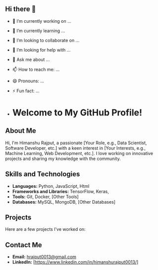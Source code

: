 ## Hi there 👋

- 🔭 I’m currently working on ...
- 🌱 I’m currently learning ...
- 👯 I’m looking to collaborate on ...
- 🤔 I’m looking for help with ...
- 💬 Ask me about ...
- 📫 How to reach me: ...
- 😄 Pronouns: ...
- ⚡ Fun fact: ...

- # Welcome to My GitHub Profile!

## About Me
Hi, I'm Himanshu Rajput, a passionate [Your Role, e.g., Data Scientist, Software Developer, etc.] with a keen interest in [Your Interests, e.g., Machine Learning, Web Development, etc.]. I love working on innovative projects and sharing my knowledge with the community.

## Skills and Technologies
- **Languages:** Python, JavaScript, Html
- **Frameworks and Libraries:** TensorFlow, Keras,
- **Tools:** Git, Docker, [Other Tools]
- **Databases:** MySQL, MongoDB, [Other Databases]

## Projects
Here are a few projects I've worked on:

## Contact Me
- **Email:** hrajput0013@gmail.com
- **LinkedIn:** [https://www.linkedin.com/in/himanshurajput0013/]



